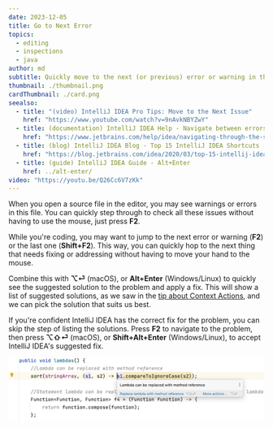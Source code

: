 ```yaml
---
date: 2023-12-05
title: Go to Next Error
topics:
  - editing
  - inspections
  - java
author: md
subtitle: Quickly move to the next (or previous) error or warning in the file.
thumbnail: ./thumbnail.png
cardThumbnail: ./card.png
seealso:
  - title: "(video) IntelliJ IDEA Pro Tips: Move to the Next Issue"
    href: "https://www.youtube.com/watch?v=9nAvkNBYZwY"
  - title: (documentation) IntelliJ IDEA Help - Navigate between errors or warnings
    href: "https://www.jetbrains.com/help/idea/navigating-through-the-source-code.html#navigate-errors-warnings"
  - title: (blog) IntelliJ IDEA Blog - Top 15 IntelliJ IDEA Shortcuts
    href: "https://blog.jetbrains.com/idea/2020/03/top-15-intellij-idea-shortcuts/"
  - title: (guide) IntelliJ IDEA Guide - Alt+Enter
    href: ../alt-enter/
video: "https://youtu.be/Q26Cc6V7zKk"
---
```


When you open a source file in the editor, you may see warnings or errors in
this file. You can quickly step through to check all these issues without
having to use the mouse, just press **F2**.

While you're coding, you may want to jump to the next error or warning (**F2**) or the last one (**Shift+F2**). This
way, you can quickly hop to the next thing that needs fixing or addressing without having to move your hand to the
mouse.

Combine this with **⌥⏎** (macOS), or **Alt+Enter** (Windows/Linux) to quickly see the suggested solution to the problem
and apply a fix. This will show a list of suggested solutions, as we saw in the [tip about Context Actions](../context-actions/),
and we can pick the solution that suits us best.

If you're confident IntelliJ IDEA has the correct fix for the problem, you can skip the step of listing the solutions.
Press **F2** to navigate to the problem, then press **⌥⇧⏎** (macOS), or **Shift+Alt+Enter** (Windows/Linux), to accept
IntelliJ IDEA's suggested fix.

![Accept suggested fix](accept-suggestion.png)
